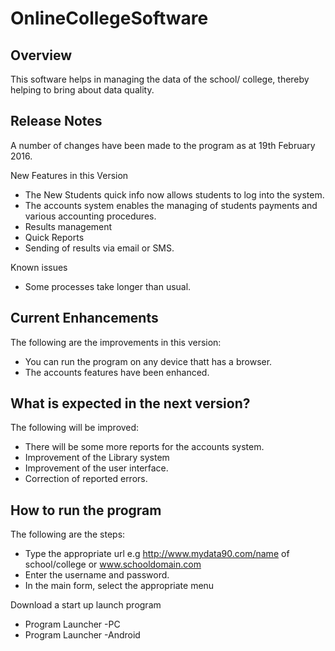 # OnlineCollegeSoftware
Overview
-
This software helps in managing the data of the school/ college, thereby helping to bring about data quality.
 
Release Notes
-
A number of changes have been made to the program as at 19th February 2016.

New Features in this Version
- The New Students quick info now allows students to log into the system.
-	The accounts system enables the managing of students payments and various accounting procedures.
-	Results management
-	Quick Reports
-	Sending of results via email or SMS.

Known issues
- Some processes take longer than usual.

Current Enhancements
-
The following are the improvements in this version:
- You can run the program on any device thatt has a browser.
- The accounts features have been enhanced.


What is expected in the next version?
-
The following will be improved:
- There will be some more reports for the accounts system.
- Improvement of the Library system
- Improvement of the user interface.
- Correction of reported errors.

How to run the program
-
The following are the steps:
- Type the appropriate url e.g http://www.mydata90.com/name of school/college or www.schooldomain.com
- Enter the username and password.
-  In the main form, select the appropriate menu

Download a start up launch program
- Program Launcher -PC 
- Program Launcher -Android 


